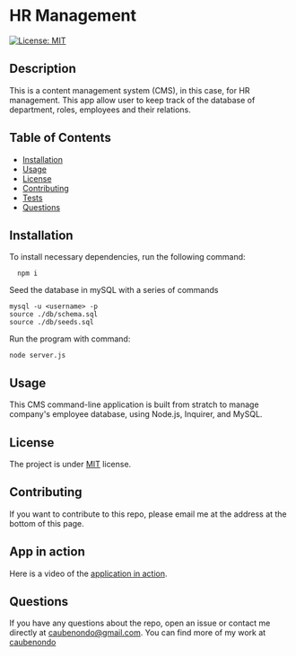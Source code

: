 # HR Management

[![License: MIT](https://img.shields.io/badge/License-MIT-yellow.svg)](https://opensource.org/licenses/MIT)

## Description

This is a content management system (CMS), in this case, for HR management. This app allow user to keep track of the database of department, roles, employees and their relations.

## Table of Contents

-   [Installation](#Installation)
-   [Usage](#Usage)
-   [License](#License)
-   [Contributing](#Contributing)
-   [Tests](#Tests)
-   [Questions](#Questions)

## Installation <a name='Installation'></a>

To install necessary dependencies, run the following command:

```
  npm i
```

Seed the database in mySQL with a series of commands

```
mysql -u <username> -p
source ./db/schema.sql
source ./db/seeds.sql
```

Run the program with command:
```
node server.js
```

## Usage <a name='Usage'></a>

This CMS command-line application is built from stratch to manage company's employee database, using Node.js, Inquirer, and MySQL.

## License <a name='License'></a>

The project is under [MIT](https://opensource.org/licenses/MIT) license.

## Contributing <a name='Contributing'></a>

If you want to contribute to this repo, please email me at the address at the bottom of this page.

## App in action <a name='Tests'></a>

Here is a video of the [application in action](https://www.youtube.com/watch?v=2hTk_XiXczk).



## Questions <a name='Questions'></a>

If you have any questions about the repo, open an issue or contact me directly at caubenondo@gmail.com.
You can find more of my work at [caubenondo](https://github.com/caubenondo)
